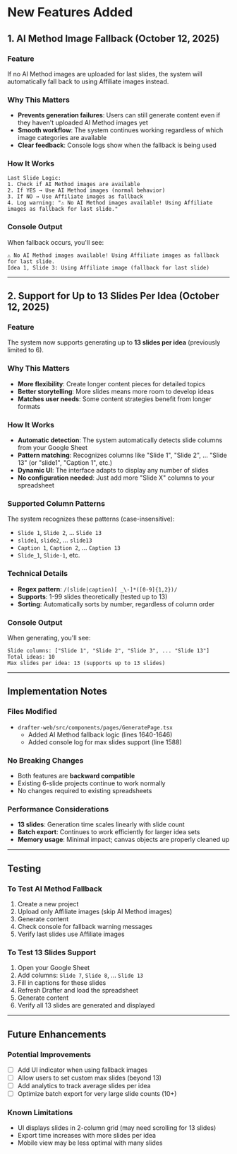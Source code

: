 # New Features Added

## 1. AI Method Image Fallback (October 12, 2025)

### Feature
If no AI Method images are uploaded for last slides, the system will automatically fall back to using Affiliate images instead.

### Why This Matters
- **Prevents generation failures**: Users can still generate content even if they haven't uploaded AI Method images yet
- **Smooth workflow**: The system continues working regardless of which image categories are available
- **Clear feedback**: Console logs show when the fallback is being used

### How It Works
```
Last Slide Logic:
1. Check if AI Method images are available
2. If YES → Use AI Method images (normal behavior)
3. If NO → Use Affiliate images as fallback
4. Log warning: "⚠️ No AI Method images available! Using Affiliate images as fallback for last slide."
```

### Console Output
When fallback occurs, you'll see:
```
⚠️ No AI Method images available! Using Affiliate images as fallback for last slide.
Idea 1, Slide 3: Using Affiliate image (fallback for last slide)
```

---

## 2. Support for Up to 13 Slides Per Idea (October 12, 2025)

### Feature
The system now supports generating up to **13 slides per idea** (previously limited to 6).

### Why This Matters
- **More flexibility**: Create longer content pieces for detailed topics
- **Better storytelling**: More slides means more room to develop ideas
- **Matches user needs**: Some content strategies benefit from longer formats

### How It Works
- **Automatic detection**: The system automatically detects slide columns from your Google Sheet
- **Pattern matching**: Recognizes columns like "Slide 1", "Slide 2", ... "Slide 13" (or "slide1", "Caption 1", etc.)
- **Dynamic UI**: The interface adapts to display any number of slides
- **No configuration needed**: Just add more "Slide X" columns to your spreadsheet

### Supported Column Patterns
The system recognizes these patterns (case-insensitive):
- `Slide 1`, `Slide 2`, ... `Slide 13`
- `slide1`, `slide2`, ... `slide13`
- `Caption 1`, `Caption 2`, ... `Caption 13`
- `Slide_1`, `Slide-1`, etc.

### Technical Details
- **Regex pattern**: `/(slide|caption)[ _\-]*([0-9]{1,2})/`
- **Supports**: 1-99 slides theoretically (tested up to 13)
- **Sorting**: Automatically sorts by number, regardless of column order

### Console Output
When generating, you'll see:
```
Slide columns: ["Slide 1", "Slide 2", "Slide 3", ... "Slide 13"]
Total ideas: 10
Max slides per idea: 13 (supports up to 13 slides)
```

---

## Implementation Notes

### Files Modified
- `drafter-web/src/components/pages/GeneratePage.tsx`
  - Added AI Method fallback logic (lines 1640-1646)
  - Added console log for max slides support (line 1588)

### No Breaking Changes
- Both features are **backward compatible**
- Existing 6-slide projects continue to work normally
- No changes required to existing spreadsheets

### Performance Considerations
- **13 slides**: Generation time scales linearly with slide count
- **Batch export**: Continues to work efficiently for larger idea sets
- **Memory usage**: Minimal impact; canvas objects are properly cleaned up

---

## Testing

### To Test AI Method Fallback
1. Create a new project
2. Upload only Affiliate images (skip AI Method images)
3. Generate content
4. Check console for fallback warning messages
5. Verify last slides use Affiliate images

### To Test 13 Slides Support
1. Open your Google Sheet
2. Add columns: `Slide 7`, `Slide 8`, ... `Slide 13`
3. Fill in captions for these slides
4. Refresh Drafter and load the spreadsheet
5. Generate content
6. Verify all 13 slides are generated and displayed

---

## Future Enhancements

### Potential Improvements
- [ ] Add UI indicator when using fallback images
- [ ] Allow users to set custom max slides (beyond 13)
- [ ] Add analytics to track average slides per idea
- [ ] Optimize batch export for very large slide counts (10+)

### Known Limitations
- UI displays slides in 2-column grid (may need scrolling for 13 slides)
- Export time increases with more slides per idea
- Mobile view may be less optimal with many slides





